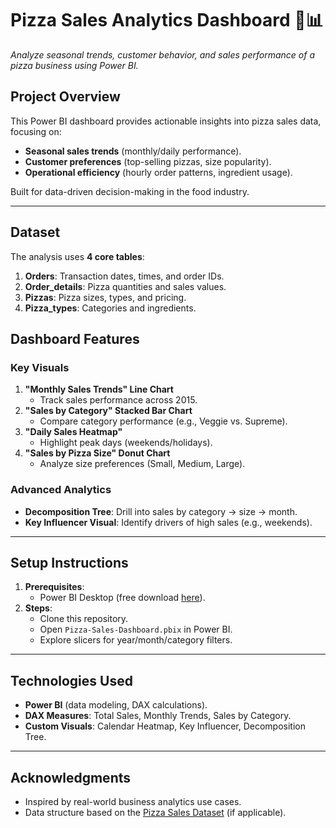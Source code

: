 # Pizza Sales Analytics Dashboard 🍕📊  
*Analyze seasonal trends, customer behavior, and sales performance of a pizza business using Power BI.*  


## **Project Overview**  
This Power BI dashboard provides actionable insights into pizza sales data, focusing on:  
- **Seasonal sales trends** (monthly/daily performance).  
- **Customer preferences** (top-selling pizzas, size popularity).  
- **Operational efficiency** (hourly order patterns, ingredient usage).  

Built for data-driven decision-making in the food industry.  

---

## **Dataset**  
The analysis uses **4 core tables**:  
1. **Orders**: Transaction dates, times, and order IDs.  
2. **Order_details**: Pizza quantities and sales values.  
3. **Pizzas**: Pizza sizes, types, and pricing.  
4. **Pizza_types**: Categories and ingredients.  



## **Dashboard Features**  
### **Key Visuals**  
1. **"Monthly Sales Trends" Line Chart**  
   - Track sales performance across 2015.  
2. **"Sales by Category" Stacked Bar Chart**  
   - Compare category performance (e.g., Veggie vs. Supreme).  
3. **"Daily Sales Heatmap"**  
   - Highlight peak days (weekends/holidays).  
4. **"Sales by Pizza Size" Donut Chart**  
   - Analyze size preferences (Small, Medium, Large).  

### **Advanced Analytics**  
- **Decomposition Tree**: Drill into sales by category → size → month.  
- **Key Influencer Visual**: Identify drivers of high sales (e.g., weekends).  

---

## **Setup Instructions**  
1. **Prerequisites**:  
   - Power BI Desktop (free download [here](https://powerbi.microsoft.com/)).  
2. **Steps**:  
   - Clone this repository.  
   - Open `Pizza-Sales-Dashboard.pbix` in Power BI.  
   - Explore slicers for year/month/category filters.  

---

## **Technologies Used**  
- **Power BI** (data modeling, DAX calculations).  
- **DAX Measures**: Total Sales, Monthly Trends, Sales by Category.  
- **Custom Visuals**: Calendar Heatmap, Key Influencer, Decomposition Tree.  

---

## **Acknowledgments**  
- Inspired by real-world business analytics use cases.  
- Data structure based on the [Pizza Sales Dataset](https://www.kaggle.com/datasets) (if applicable).  
